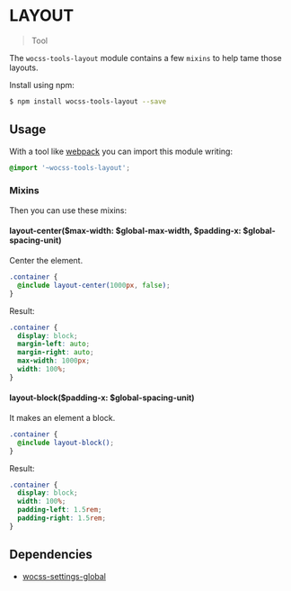 # LAYOUT

> Tool

The `wocss-tools-layout` module contains a few `mixins` to help tame those layouts.

Install using npm:

```sh
$ npm install wocss-tools-layout --save
```

## Usage

With a tool like [webpack](https://webpack.github.io/) you can import this module writing:

```scss
@import '~wocss-tools-layout';
```

### Mixins

Then you can use these mixins:

#### layout-center($max-width: $global-max-width, $padding-x: $global-spacing-unit)

Center the element.

```scss
.container {
  @include layout-center(1000px, false);
}
```

Result:

```css
.container {
  display: block;
  margin-left: auto;
  margin-right: auto;
  max-width: 1000px;
  width: 100%;
}
```

#### layout-block($padding-x: $global-spacing-unit)

It makes an element a block.

```scss
.container {
  @include layout-block();
}
```

Result:

```css
.container {
  display: block;
  width: 100%;
  padding-left: 1.5rem;
  padding-right: 1.5rem;
}
```

## Dependencies

* [wocss-settings-global](https://github.com/wocss/settings.global)
